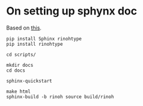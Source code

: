 # On setting up sphynx doc

Based on [this](https://medium.com/@richdayandnight/a-simple-tutorial-on-how-to-document-your-python-project-using-sphinx-and-rinohtype-177c22a15b5b).

```
pip install Sphinx rinohtype
pip install rinohtype

cd scripts/

mkdir docs
cd docs

sphinx-quickstart
```

```
make html
sphinx-build -b rinoh source build/rinoh
```